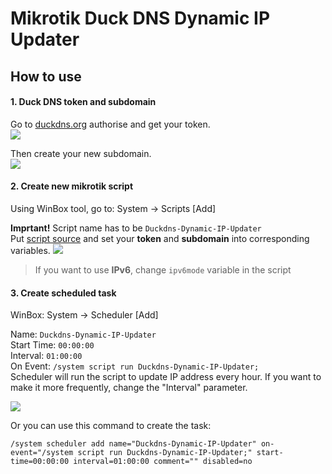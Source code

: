 # Mikrotik Duck DNS Dynamic IP Updater
## How to use
#### 1.  Duck DNS token and subdomain
Go to [duckdns.org](https://www.duckdns.org) authorise and get your token.  
![](https://raw.githubusercontent.com/beeyev/Mikrotik-Duckdns-Dynamic-IP-Updater/master/howto/get-token.png)

Then create your new subdomain.  
![](https://raw.githubusercontent.com/beeyev/Mikrotik-Duckdns-Dynamic-IP-Updater/master/howto/make-subdomain.png)

#### 2. Create new mikrotik script
Using WinBox tool, go to: System -> Scripts [Add]  
  
**Imprtant!** Script name has to be `Duckdns-Dynamic-IP-Updater`  
Put [script source](https://raw.githubusercontent.com/beeyev/Mikrotik-Duckdns-Dynamic-IP-Updater/master/mikrotik-duckdns-dynamic-ip-updater.rsc) and set your **token** and **subdomain** into corresponding variables.
![](https://raw.githubusercontent.com/beeyev/Mikrotik-Duckdns-Dynamic-IP-Updater/master/howto/script-name-params.png)

> If you want to use **IPv6**, change `ipv6mode` variable in the script  

#### 3. Create scheduled task
WinBox: System -> Scheduler [Add]  
  
Name: `Duckdns-Dynamic-IP-Updater`  
Start Time: `00:00:00`  
Interval: `01:00:00`  
On Event: `/system script run Duckdns-Dynamic-IP-Updater;`  
Scheduler will run the script to update IP address every hour. If you want to make it more frequently, change the "Interval" parameter.

![](https://raw.githubusercontent.com/beeyev/Mikrotik-Duckdns-Dynamic-IP-Updater/master/howto/scheduler-task.png)

Or you can use this command to create the task:
```
/system scheduler add name="Duckdns-Dynamic-IP-Updater" on-event="/system script run Duckdns-Dynamic-IP-Updater;" start-time=00:00:00 interval=01:00:00 comment="" disabled=no
```
